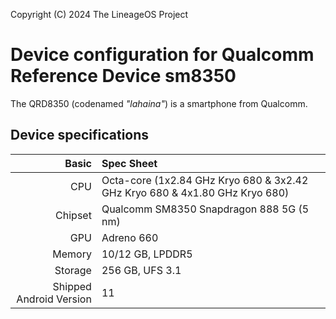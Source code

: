 Copyright (C) 2024 The LineageOS Project

Device configuration for Qualcomm Reference Device sm8350
=========================================

The QRD8350 (codenamed _"lahaina"_) is a smartphone from Qualcomm.

## Device specifications

Basic   | Spec Sheet
-------:|:-------------------------
CPU     | Octa-core (1x2.84 GHz Kryo 680 & 3x2.42 GHz Kryo 680 & 4x1.80 GHz Kryo 680)
Chipset | Qualcomm SM8350 Snapdragon 888 5G (5 nm)
GPU     | Adreno 660
Memory  | 10/12 GB, LPDDR5
Storage | 256 GB, UFS 3.1
Shipped Android Version | 11
